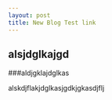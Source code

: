 ```yaml
---
layout: post
title: New Blog Test link
---
```


## alsjdglkajgd

###aldjgklajdglkas


alskdjflakjdglkasjgdkjgkasdjflj
